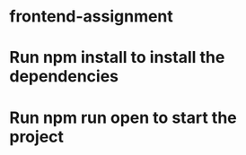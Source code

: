 # frontend-assignment
# Run npm install to install the dependencies
# Run npm run open to start the project

